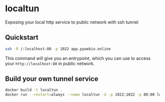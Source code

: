 # localtun
Exposing your local http service to public network with ssh tunnel

## Quickstart

```bash
ssh -R /:localhost:80 -p 1022 app.pywebio.online
```

This command will give you an entrypoint, which you can use to access your `http://localhost:80` in public network.


## Build your own tunnel service

```bash
docker build -t localtun .
docker run --restart=always --name localtun -d -p 1022:1022 -p 80:80 localtun
```

